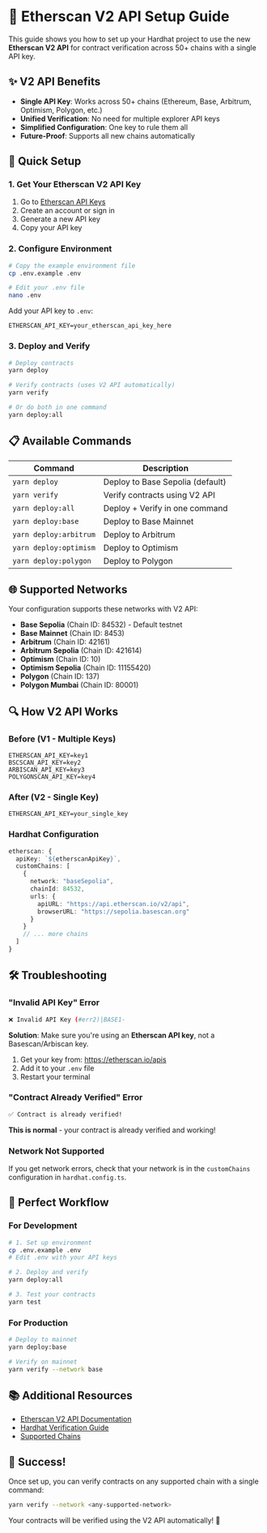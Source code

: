 # 🚀 Etherscan V2 API Setup Guide

This guide shows you how to set up your Hardhat project to use the new **Etherscan V2 API** for contract verification across 50+ chains with a single API key.

## ✨ V2 API Benefits

- **Single API Key**: Works across 50+ chains (Ethereum, Base, Arbitrum, Optimism, Polygon, etc.)
- **Unified Verification**: No need for multiple explorer API keys
- **Simplified Configuration**: One key to rule them all
- **Future-Proof**: Supports all new chains automatically

## 🔧 Quick Setup

### 1. Get Your Etherscan V2 API Key

1. Go to [Etherscan API Keys](https://etherscan.io/apis)
2. Create an account or sign in
3. Generate a new API key
4. Copy your API key

### 2. Configure Environment

```bash
# Copy the example environment file
cp .env.example .env

# Edit your .env file
nano .env
```

Add your API key to `.env`:

```env
ETHERSCAN_API_KEY=your_etherscan_api_key_here
```

### 3. Deploy and Verify

```bash
# Deploy contracts
yarn deploy

# Verify contracts (uses V2 API automatically)
yarn verify

# Or do both in one command
yarn deploy:all
```

## 📋 Available Commands

| Command                | Description                      |
| ---------------------- | -------------------------------- |
| `yarn deploy`          | Deploy to Base Sepolia (default) |
| `yarn verify`          | Verify contracts using V2 API    |
| `yarn deploy:all`      | Deploy + Verify in one command   |
| `yarn deploy:base`     | Deploy to Base Mainnet           |
| `yarn deploy:arbitrum` | Deploy to Arbitrum               |
| `yarn deploy:optimism` | Deploy to Optimism               |
| `yarn deploy:polygon`  | Deploy to Polygon                |

## 🌐 Supported Networks

Your configuration supports these networks with V2 API:

- **Base Sepolia** (Chain ID: 84532) - Default testnet
- **Base Mainnet** (Chain ID: 8453)
- **Arbitrum** (Chain ID: 42161)
- **Arbitrum Sepolia** (Chain ID: 421614)
- **Optimism** (Chain ID: 10)
- **Optimism Sepolia** (Chain ID: 11155420)
- **Polygon** (Chain ID: 137)
- **Polygon Mumbai** (Chain ID: 80001)

## 🔍 How V2 API Works

### Before (V1 - Multiple Keys)

```env
ETHERSCAN_API_KEY=key1
BSCSCAN_API_KEY=key2
ARBISCAN_API_KEY=key3
POLYGONSCAN_API_KEY=key4
```

### After (V2 - Single Key)

```env
ETHERSCAN_API_KEY=your_single_key
```

### Hardhat Configuration

```typescript
etherscan: {
  apiKey: `${etherscanApiKey}`,
  customChains: [
    {
      network: "baseSepolia",
      chainId: 84532,
      urls: {
        apiURL: "https://api.etherscan.io/v2/api",
        browserURL: "https://sepolia.basescan.org"
      }
    }
    // ... more chains
  ]
}
```

## 🛠️ Troubleshooting

### "Invalid API Key" Error

```bash
❌ Invalid API Key (#err2)|BASE1-
```

**Solution**: Make sure you're using an **Etherscan API key**, not a Basescan/Arbiscan key.

1. Get your key from: https://etherscan.io/apis
2. Add it to your `.env` file
3. Restart your terminal

### "Contract Already Verified" Error

```bash
✅ Contract is already verified!
```

**This is normal** - your contract is already verified and working!

### Network Not Supported

If you get network errors, check that your network is in the `customChains` configuration in `hardhat.config.ts`.

## 🎯 Perfect Workflow

### For Development

```bash
# 1. Set up environment
cp .env.example .env
# Edit .env with your API keys

# 2. Deploy and verify
yarn deploy:all

# 3. Test your contracts
yarn test
```

### For Production

```bash
# Deploy to mainnet
yarn deploy:base

# Verify on mainnet
yarn verify --network base
```

## 📚 Additional Resources

- [Etherscan V2 API Documentation](https://docs.etherscan.io/)
- [Hardhat Verification Guide](https://hardhat.org/hardhat-runner/docs/guides/verifying)
- [Supported Chains](https://docs.etherscan.io/supported-chains)

## 🎉 Success!

Once set up, you can verify contracts on any supported chain with a single command:

```bash
yarn verify --network <any-supported-network>
```

Your contracts will be verified using the V2 API automatically! 🚀
